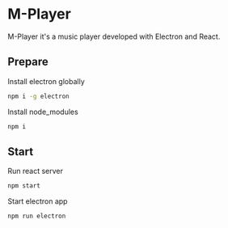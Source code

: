 # M-Player
M-Player it's a music player developed with Electron and React.

## Prepare
Install electron globally
```bash
npm i -g electron
```

Install node_modules
```bash
npm i
```

## Start
Run react server
```bash
npm start
```

Start electron app
```bash
npm run electron
```